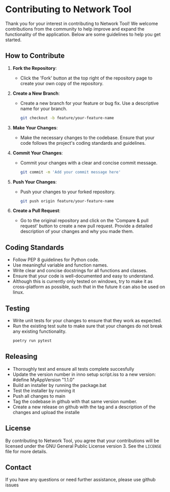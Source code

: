 # Contributing to Network Tool

Thank you for your interest in contributing to Network Tool! We welcome contributions from the community to help improve and expand the functionality of the application. Below are some guidelines to help you get started.

## How to Contribute

1. **Fork the Repository**:
   - Click the 'Fork' button at the top right of the repository page to create your own copy of the repository.

2. **Create a New Branch**:
   - Create a new branch for your feature or bug fix. Use a descriptive name for your branch.
     ```sh
     git checkout -b feature/your-feature-name
     ```

3. **Make Your Changes**:
   - Make the necessary changes to the codebase. Ensure that your code follows the project's coding standards and guidelines.

4. **Commit Your Changes**:
   - Commit your changes with a clear and concise commit message.
     ```sh
     git commit -m 'Add your commit message here'
     ```

5. **Push Your Changes**:
   - Push your changes to your forked repository.
     ```sh
     git push origin feature/your-feature-name
     ```

6. **Create a Pull Request**:
   - Go to the original repository and click on the 'Compare & pull request' button to create a new pull request. Provide a detailed description of your changes and why you made them.

## Coding Standards

- Follow PEP 8 guidelines for Python code.
- Use meaningful variable and function names.
- Write clear and concise docstrings for all functions and classes.
- Ensure that your code is well-documented and easy to understand.
- Although this is currently only tested on windows, try to make it as cross-platform as possible, such that in the future it can also be used on linux.

## Testing

- Write unit tests for your changes to ensure that they work as expected.
- Run the existing test suite to make sure that your changes do not break any existing functionality.
   ```sh
   poetry run pytest
   ```

## Releasing
- Thoroughly test and ensure all tests complete succesfully
- Update the version number in inno setup script.iss to a new version: #define MyAppVersion "1.1.0" 
- Build an installer by running the package.bat
- Test the installer by running it
- Push all changes to main
- Tag the codebase in github with that same version number.
- Create a new release on github with the tag and a description of the changes and upload the installe

## License

By contributing to Network Tool, you agree that your contributions will be licensed under the GNU General Public License version 3. See the `LICENSE` file for more details.

## Contact

If you have any questions or need further assistance, please use github issues
